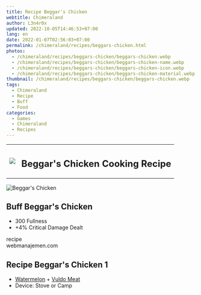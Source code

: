 ```yaml
---
title: Recipe Beggar's Chicken
webtitle: Chimeraland
author: L3n4r0x
updated: 2022-10-05T14:46:53+07:00
lang: en
date: 2022-01-07T02:56:03+07:00
permalink: /chimeraland/recipes/beggars-chicken.html
photos:
  - /chimeraland/recipes/beggars-chicken/beggars-chicken.webp
  - /chimeraland/recipes/beggars-chicken/beggars-chicken-name.webp
  - /chimeraland/recipes/beggars-chicken/beggars-chicken-icon.webp
  - /chimeraland/recipes/beggars-chicken/beggars-chicken-material.webp
thumbnail: /chimeraland/recipes/beggars-chicken/beggars-chicken.webp
tags:
  - Chimeraland
  - Recipe
  - Buff
  - Food
categories:
  - Games
  - Chimeraland
  - Recipes
---
```


<section id="bootstrap-wrapper">
  <link
    rel="stylesheet"
    href="https://cdn.statically.io/gh/dimaslanjaka/Web-Manajemen/40ac3225/css/bootstrap-4.5-wrapper.css"
  />
  <div class="row mb-2">
    <div class="col-md-12 mb-2">
      <table class="table" id="post-info">
        <tbody>
          <tr>
            <td>
              <img
                class="d-inline-block me-2"
                src="/chimeraland/recipes/beggars-chicken/beggars-chicken-icon.webp"
                width="auto"
                height="auto"
              />
            </td>
            <td><h1 class="fs-5">Beggar&#x27;s Chicken Cooking Recipe</h1></td>
          </tr>
        </tbody>
      </table>
    </div>
  </div>
  <div class="card mb-2">
    <div class="row g-0">
      <div class="col-sm-4 position-relative mb-2">
        <img
          src="/chimeraland/recipes/beggars-chicken/beggars-chicken-material.webp"
          class="card-img fit-cover w-100 h-100"
          alt="Beggar&#x27;s Chicken"
          data-fancybox="true"
        />
      </div>
      <div class="col-sm-8 mb-2">
        <div class="card-body">
          <h2 class="card-title fs-5">Buff Beggar&#x27;s Chicken</h2>
          <div class="card-text">
            <ul>
              <li>300 Fullness</li>
              <li>+4% Critical Damage Dealt</li>
            </ul>
          </div>
          <span class="badge rounded-pill bg-dark text-white">recipe</span>
        </div>
        <div class="card-footer text-end text-muted">webmanajemen.com</div>
      </div>
    </div>
  </div>
  <div class="row mb-2">
    <div class="col-12 col-lg-6 recipe-item mb-2">
      <div class="card">
        <div class="card-body">
          <h2 class="card-title fs-5">Recipe Beggar&#x27;s Chicken 1</h2>
          <div class="card-text">
            <ul>
              <li>
                <a
                  class="text-decoration-none"
                  href="/chimeraland/materials/watermelon.html"
                  >Watermelon</a
                ><span> + </span
                ><a
                  class="text-decoration-none"
                  href="/chimeraland/materials/vuldo-meat.html"
                  >Vuldo Meat</a
                >
              </li>
              <li>Device: Stove or Camp</li>
            </ul>
          </div>
        </div>
      </div>
    </div>
  </div>
</section>